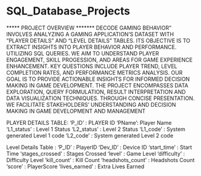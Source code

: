 # SQL_Database_Projects

***** PROJECT OVERVIEW *******
DECODE GAMING BEHAVIOR” INVOLVES ANALYZING A GAMING
APPLICATION’S DATASET WITH ”PLAYER DETAILS” AND “LEVEL
DETAILS” TABLES. ITS OBJECTIVE IS TO EXTRACT INSIGHTS INTO
PLAYER BEHAVIOR AND PERFORMANCE. UTILIZING SQL QUERIES. WE AIM
TO UNDERSTAND PLAYER ENGAGEMENT, SKILL PROGESSION, AND AREAS
FOR GAME EXPERIENCE ENHANCEMENT.
KEY QUESTIONS INCLUDE PLAYER TREND, LEVEL COMPLETION RATES,
AND PERFORMANCE METRICS ANALYSIS. OUR GOAL IS TO PROVIDE
ACTIONABLE INSIGHTS FOR INFORMED DECISION MAKING IN GAME
DEVELOPMENT.
THE PROJECT ENCOMPASSES DATA EXPLORATION, QUERY FORMULATION,
RESULT INTERPRETATION AND DATA VISUALIZATION TECHNIQUES.
THROUGH CONCISE PRESENTATION.
WE FACILITATE STAKEHOLDERS’ UNDERSTANDING AND DECISION
MAKING IN GAME DEVELOPMENT AND MANAGEMENT


PLAYER DETAILS TABLE:
‘P_ID’ : PLAYER ID
‘PName’: Player Name
‘L1_status’ : Level 1 Status
‘L2_status’ : Level 2 Status
‘L1_code’ : System generated Level 1 code
‘L2_code’ : System generated Level 2 code

Level Details Table :
‘P_ID’ : PlayerID
‘Dev_ID’ : Device ID
‘start_time’ : Start Time
‘stages_crossed’ : Stages Crossed
‘level’ : Game Level
‘difficulty’ : Difficulty Level
‘kill_count’ : Kill Count
‘headshots_count’ : Headshots Count
‘score’ : PlayerScore
‘lives_earned’ : Extra Lives Earned
